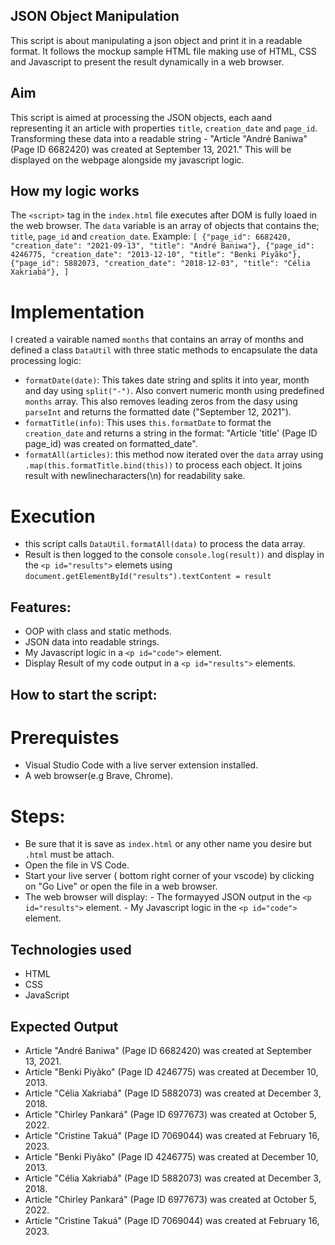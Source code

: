 ## JSON Object Manipulation 
This script is about manipulating a json object and print it in a readable format. It follows the mockup sample HTML file making use of HTML, CSS and Javascript to present the result dynamically in a web browser.

## Aim
This script is aimed at processing the JSON objects, each aand representing it an article with properties `title`, `creation_date` and `page_id`. Transforming these data into a readable string - "Article "André Baniwa" (Page ID 6682420) was created at September 13, 2021." This will be displayed on the webpage alongside my javascript logic. 

## How my logic works
The `<script>` tag in the `index.html` file executes after DOM is fully loaed in the web browser.
The `data` variable is an array of objects that contains the; `title`, `page_id` and `creation_date`. Example:
`[
    {"page_id": 6682420, "creation_date": "2021-09-13", "title": "André Baniwa"},
          {"page_id": 4246775, "creation_date": "2013-12-10", "title": "Benki Piyãko"},
          {"page_id": 5882073, "creation_date": "2018-12-03", "title": "Célia Xakriabá"},
]`

# Implementation
I created a vairable named `months` that contains an array of months and defined a class `DataUtil` with three static methods to encapsulate the data processing logic:
- `formatDate(date)`: This takes date string and splits it into year, month and day using `split("-")`. Also convert numeric month using predefined `months` array. This also removes leading zeros from the dasy using `parseInt` and returns the formatted date ("September 12, 2021").
- `formatTitle(info)`: This uses `this.formatDate` to format the `creation_date` and returns a string in the format: "Article 'title' (Page ID page_id) was created on formatted_date".
- `formatAll(articles)`: this method now iterated over the `data` array using `.map(this.formatTitle.bind(this))` to process each object. It joins result with newlinecharacters(\n) for readability sake.

# Execution
- this script calls `DataUtil.formatAll(data)` to process the data array.
- Result is then logged to the console `console.log(result))` and display in the `<p id="results">` elemets using `document.getElementById("results").textContent = result`
  
## Features:
- OOP with class and static methods.
- JSON data into readable strings.
- My Javascript logic in a `<p id="code">` element.
- Display Result of my code output in a `<p id="results">` elements.
  
## How to start the script:
# Prerequistes
- Visual Studio Code with a live server extension installed.
- A web browser(e.g Brave, Chrome).

# Steps:
- Be sure that it is save as `index.html` or any other name you desire but `.html` must be attach.
- Open the file in VS Code.
- Start your live server ( bottom right corner of your vscode) by clicking on "Go Live" or open the file in a web browser.
- The web browser will display:
      - The formayyed JSON output in the `<p id="results">` element.
      - My Javascript logic in the `<p id="code">` element.

## Technologies used
- HTML
- CSS
- JavaScript

## Expected Output
- Article "André Baniwa" (Page ID 6682420) was created at September 13, 2021.
- Article "Benki Piyãko" (Page ID 4246775) was created at December 10, 2013.
- Article "Célia Xakriabá" (Page ID 5882073) was created at December 3, 2018.
- Article "Chirley Pankará" (Page ID 6977673) was created at October 5, 2022.
- Article "Cristine Takuá" (Page ID 7069044) was created at February 16, 2023.
- Article "Benki Piyãko" (Page ID 4246775) was created at December 10, 2013.
- Article "Célia Xakriabá" (Page ID 5882073) was created at December 3, 2018.
- Article "Chirley Pankará" (Page ID 6977673) was created at October 5, 2022.
- Article "Cristine Takuá" (Page ID 7069044) was created at February 16, 2023.
